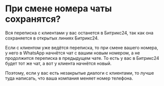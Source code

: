 # При смене номера чаты сохранятся?

Вся переписка с клиентами у вас останется в Битрикс24, так как она сохраняется в открытых линиях Битрикс24.

Если с клиентом уже ведётся переписка, то при смене вашего номера, у него в WhatsApp начнётся чат с вашим новым номером, а не продолжится переписка в предыдущем чате. То есть у вас в Битрикс24 будет тот же чат, а вот у клиента начнётся новый.

Поэтому, если у вас есть незакрытые диалоги с клиентами, то лучше туда написать, что ваша компания меняет номер телефона.
